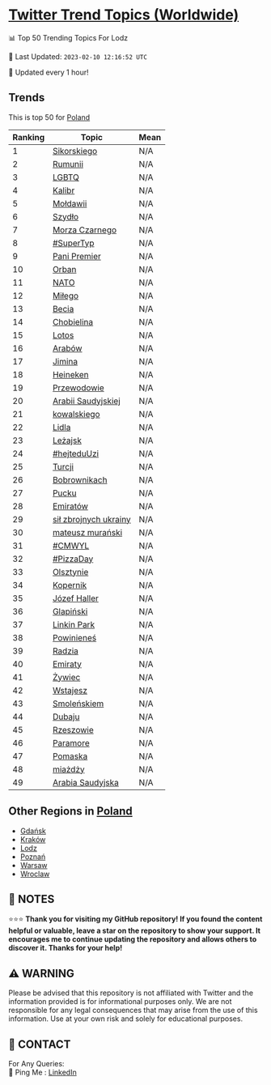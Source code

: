 [Twitter Trend Topics (Worldwide)](https://github.com/ErcinDedeoglu/Twitter-Trend-Topics)
==========


📊 Top 50 Trending Topics For Lodz

📆 Last Updated: `2023-02-10 12:16:52 UTC`

🔧 Updated every 1 hour!


## Trends

This is top 50 for [Poland](</Poland>)

| Ranking | Topic | Mean |
| ------- | ------------ | ------------ |
| 1 | [Sikorskiego](http://twitter.com/search?q=Sikorskiego) | N/A |
| 2 | [Rumunii](http://twitter.com/search?q=Rumunii) | N/A |
| 3 | [LGBTQ](http://twitter.com/search?q=LGBTQ) | N/A |
| 4 | [Kalibr](http://twitter.com/search?q=Kalibr) | N/A |
| 5 | [Mołdawii](http://twitter.com/search?q=Mo%c5%82dawii) | N/A |
| 6 | [Szydło](http://twitter.com/search?q=Szyd%c5%82o) | N/A |
| 7 | [Morza Czarnego](http://twitter.com/search?q=Morza+Czarnego) | N/A |
| 8 | [#SuperTyp](http://twitter.com/search?q=%23SuperTyp) | N/A |
| 9 | [Pani Premier](http://twitter.com/search?q=Pani+Premier) | N/A |
| 10 | [Orban](http://twitter.com/search?q=Orban) | N/A |
| 11 | [NATO](http://twitter.com/search?q=NATO) | N/A |
| 12 | [Miłego](http://twitter.com/search?q=Mi%c5%82ego) | N/A |
| 13 | [Becia](http://twitter.com/search?q=Becia) | N/A |
| 14 | [Chobielina](http://twitter.com/search?q=Chobielina) | N/A |
| 15 | [Lotos](http://twitter.com/search?q=Lotos) | N/A |
| 16 | [Arabów](http://twitter.com/search?q=Arab%c3%b3w) | N/A |
| 17 | [Jimina](http://twitter.com/search?q=Jimina) | N/A |
| 18 | [Heineken](http://twitter.com/search?q=Heineken) | N/A |
| 19 | [Przewodowie](http://twitter.com/search?q=Przewodowie) | N/A |
| 20 | [Arabii Saudyjskiej](http://twitter.com/search?q=Arabii+Saudyjskiej) | N/A |
| 21 | [kowalskiego](http://twitter.com/search?q=kowalskiego) | N/A |
| 22 | [Lidla](http://twitter.com/search?q=Lidla) | N/A |
| 23 | [Leżajsk](http://twitter.com/search?q=Le%c5%bcajsk) | N/A |
| 24 | [#hejteduUzi](http://twitter.com/search?q=%23hejteduUzi) | N/A |
| 25 | [Turcji](http://twitter.com/search?q=Turcji) | N/A |
| 26 | [Bobrownikach](http://twitter.com/search?q=Bobrownikach) | N/A |
| 27 | [Pucku](http://twitter.com/search?q=Pucku) | N/A |
| 28 | [Emiratów](http://twitter.com/search?q=Emirat%c3%b3w) | N/A |
| 29 | [sił zbrojnych ukrainy](http://twitter.com/search?q=si%c5%82+zbrojnych+ukrainy) | N/A |
| 30 | [mateusz murański](http://twitter.com/search?q=mateusz+mura%c5%84ski) | N/A |
| 31 | [#CMWYL](http://twitter.com/search?q=%23CMWYL) | N/A |
| 32 | [#PizzaDay](http://twitter.com/search?q=%23PizzaDay) | N/A |
| 33 | [Olsztynie](http://twitter.com/search?q=Olsztynie) | N/A |
| 34 | [Kopernik](http://twitter.com/search?q=Kopernik) | N/A |
| 35 | [Józef Haller](http://twitter.com/search?q=J%c3%b3zef+Haller) | N/A |
| 36 | [Glapiński](http://twitter.com/search?q=Glapi%c5%84ski) | N/A |
| 37 | [Linkin Park](http://twitter.com/search?q=Linkin+Park) | N/A |
| 38 | [Powinieneś](http://twitter.com/search?q=Powiniene%c5%9b) | N/A |
| 39 | [Radzia](http://twitter.com/search?q=Radzia) | N/A |
| 40 | [Emiraty](http://twitter.com/search?q=Emiraty) | N/A |
| 41 | [Żywiec](http://twitter.com/search?q=%c5%bbywiec) | N/A |
| 42 | [Wstajesz](http://twitter.com/search?q=Wstajesz) | N/A |
| 43 | [Smoleńskiem](http://twitter.com/search?q=Smole%c5%84skiem) | N/A |
| 44 | [Dubaju](http://twitter.com/search?q=Dubaju) | N/A |
| 45 | [Rzeszowie](http://twitter.com/search?q=Rzeszowie) | N/A |
| 46 | [Paramore](http://twitter.com/search?q=Paramore) | N/A |
| 47 | [Pomaska](http://twitter.com/search?q=Pomaska) | N/A |
| 48 | [miażdży](http://twitter.com/search?q=mia%c5%bcd%c5%bcy) | N/A |
| 49 | [Arabia Saudyjska](http://twitter.com/search?q=Arabia+Saudyjska) | N/A |



## Other Regions in [Poland](</Poland>)

* [Gdańsk](</Poland/Gdańsk.md>)
* [Kraków](</Poland/Kraków.md>)
* [Lodz](</Poland/Lodz.md>)
* [Poznań](</Poland/Poznań.md>)
* [Warsaw](</Poland/Warsaw.md>)
* [Wroclaw](</Poland/Wroclaw.md>)



## 📝 NOTES

⭐⭐⭐ **Thank you for visiting my GitHub repository! If you found the content helpful or valuable, leave a star on the repository to show your support. It encourages me to continue updating the repository and allows others to discover it. Thanks for your help!**


## ⚠️ WARNING

Please be advised that this repository is not affiliated with Twitter and the information provided is for informational purposes only. We are not responsible for any legal consequences that may arise from the use of this information. Use at your own risk and solely for educational purposes.


## 📨 CONTACT

 For Any Queries:  
            🏓 Ping Me : [LinkedIn](https://www.linkedin.com/in/ercindedeoglu/)
